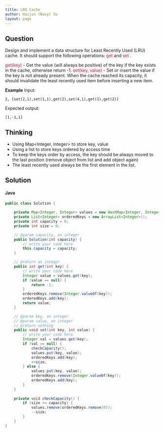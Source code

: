```yaml
---
title: LRU Cache
author: Haijun (Navy) Su
layout: page
---
```

## Question
Design and implement a data structure for Least Recently Used (LRU) cache. It should support the following operations: <font style="color: #C72541; background: #F9F2F4;">get </font>and <font style="color: #C72541; background: #F9F2F4;">set </font>.

<font style="color: #C72541; background: #F9F2F4;">get(key) </font> - Get the value (will always be positive) of the key if the key exists in the cache, otherwise return -1.
<font style="color: #C72541; background: #F9F2F4;">set(key, value) </font> - Set or insert the value if the key is not already present. When the cache reached its capacity, it should invalidate the least recently used item before inserting a new item.

**Example**
Input: 
~~~
2, [set(2,1),set(1,1),get(2),set(4,1),get(1),get(2)]
~~~
Expected output:
~~~
[1,-1,1]
~~~

## Thinking
* Using Map<Integer, Integer> to store key, value
* Using a list to store keys ordered by access time
* To keep the keys order by access, the key should be always moved to the last position (remove object from list and add object again)
* The least recently used always be the first element in the list.

## Solution
#### Java
~~~ java
public class Solution {
    
    private Map<Integer, Integer> values = new HashMap<Integer, Integer>();
    private List<Integer> orderedKeys = new ArrayList<Integer>();
    private int capacity = 0;
    private int size = 0;

    // @param capacity, an integer
    public Solution(int capacity) {
        // write your code here
        this.capacity = capacity;
    }

    // @return an integer
    public int get(int key) {
        // write your code here
        Integer value = values.get(key);
        if (value == null) {
            return -1;
        }
        orderedKeys.remove(Integer.valueOf(key));
        orderedKeys.add(key);
        return value;
    }

    // @param key, an integer
    // @param value, an integer
    // @return nothing
    public void set(int key, int value) {
        // write your code here
        Integer val = values.get(key);
        if (val == null) {
            checkCapacity();
            values.put(key, value);
            orderedKeys.add(key);
            ++size;
        } else {
            values.put(key, value);
            orderedKeys.remove(Integer.valueOf(key));
            orderedKeys.add(key);
        }
    }
    
    private void checkCapacity() {
        if (size >= capacity) {
            values.remove(orderedKeys.remove(0));
            --size;
        }
    }
}
~~~
